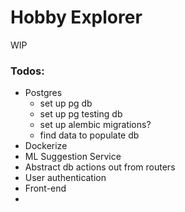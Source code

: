 # Hobby Explorer

WIP

### Todos:

- Postgres
  - set up pg db
  - set up pg testing db
  - set up alembic migrations?
  - find data to populate db
- Dockerize
- ML Suggestion Service
- Abstract db actions out from routers
- User authentication
- Front-end
-

